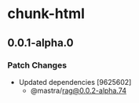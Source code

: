 # chunk-html

## 0.0.1-alpha.0

### Patch Changes

- Updated dependencies [9625602]
  - @mastra/rag@0.0.2-alpha.74
